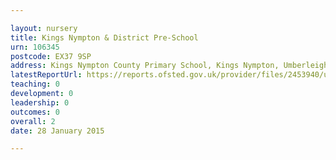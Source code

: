 ```yaml
---

layout: nursery
title: Kings Nympton & District Pre-School
urn: 106345
postcode: EX37 9SP
address: Kings Nympton County Primary School, Kings Nympton, Umberleigh, Devon, EX37 9SP
latestReportUrl: https://reports.ofsted.gov.uk/provider/files/2453940/urn/106345.pdf
teaching: 0
development: 0
leadership: 0
outcomes: 0
overall: 2
date: 28 January 2015

---
```

